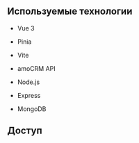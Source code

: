 ## Используемые технологии

- Vue 3

- Pinia

- Vite

- amoCRM API

- Node.js

- Express

- MongoDB

## Доступ

